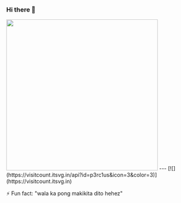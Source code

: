 ### Hi there 👋
<img src='https://randommeme-five.vercel.app/' style="height: 400px;"/>
---
[![](https://visitcount.itsvg.in/api?id=p3rc1us&icon=3&color=3)](https://visitcount.itsvg.in)


⚡ Fun fact: "wala ka pong makikita dito hehez"

